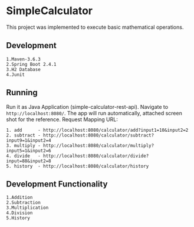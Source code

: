 # SimpleCalculator

This project was implemented to execute basic mathematical operations.

## Development

	1.Maven-3.6.3
	2.Spring Boot 2.4.1
	3.H2 Database  
	4.Junit 

## Running
Run it as Java Application (simple-calculator-rest-api). Navigate to `http://localhost:8080/`. The app will run automatically, attached screen shot for the reference.
Request Mapping URL:
	 
	1. add 		- http://localhost:8080/calculator/add?input1=10&input2=2
	2. subtract	- http://localhost:8080/calculator/subtract?input9=1&input2=4
	3. multiply	- http://localhost:8080/calculator/multiply?input5=1&input2=6
	4. divide 	- http://localhost:8080/calculator/divide?input=88&input2=8
	5. history 	- http://localhost:8080/calculator/history
  

## Development Functionality

	1.Addition
	2.Subtraction
	3.Multiplication
	4.Division
	5.History
